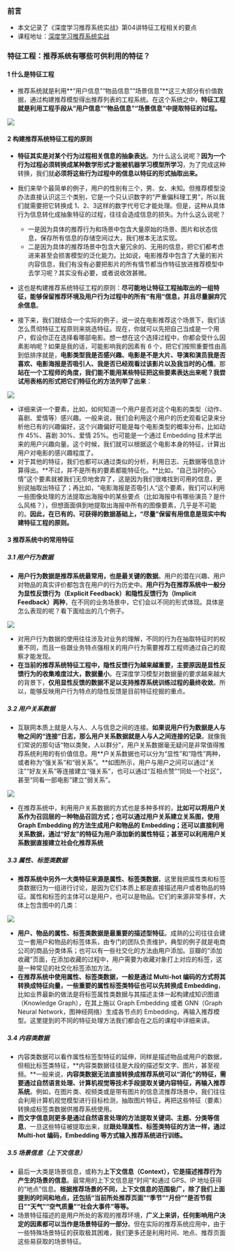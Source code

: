 ### 前言

- 本文记录了《深度学习推荐系统实战》第04讲特征工程相关的要点
- 课程地址：[深度学习推荐系统实战](https://time.geekbang.org/column/intro/349)

### 特征工程：推荐系统有哪些可供利用的特征？

#### 1 什么是特征工程

- 推荐系统就是利用**“用户信息”“物品信息”“场景信息”**这三大部分有价值数据，通过构建推荐模型得出推荐列表的工程系统。在这个系统之中，**特征工程就是利用工程手段从“用户信息”“物品信息”“场景信息”中提取特征的过程。**

![](https://blog-1258986886.cos.ap-beijing.myqcloud.com/%E6%8E%A8%E8%8D%90%E7%B3%BB%E7%BB%9F%E5%AD%A6%E4%B9%A0/16-1.jpg)

#### 2 构建推荐系统特征工程的原则

- **特征其实是对某个行为过程相关信息的抽象表达**。为什么这么说呢？**因为一个行为过程必须转换成某种数学形式才能被机器学习模型所学习**，为了完成这种转换，我们就**必须将这些行为过程中的信息以特征的形式抽取出来。**

- 我们来举个最简单的例子，用户的性别有三个，男、女、未知。但推荐模型没办法直接认识这三个类别，它是一个只认识数字的“严重偏科理工男”，所以我们就需要把它转换成 1、2、3这样的数字代号它才能处理。但是，这种从具体行为信息转化成抽象特征的过程，往往会造成信息的损失。为什么这么说呢？
  - 一是因为具体的推荐行为和场景中包含大量原始的场景、图片和状态信息，保存所有信息的存储空间过大，我们根本无法实现。
  - 二是因为具体的推荐场景中包含大量冗余的、无用的信息，把它们都考虑进来甚至会损害模型的泛化能力。比如说，电影推荐中包含了大量的影片内容信息，我们有没有必要把影片的所有情节都当作特征放进推荐模型中去学习呢？其实没有必要，或者说收效甚微。

- 这也是构建推荐系统特征工程的原则：**尽可能地让特征工程抽取出的一组特征，能够保留推荐环境及用户行为过程中的所有“有用“信息，并且尽量摒弃冗余信息**。

- 接下来，我们就结合一个实际的例子，说一说在电影推荐这个场景下，我们该怎么贯彻特征工程原则来挑选特征。现在，你就可以先把自己当成是一个用户，假设你正在选择看哪部电影。想一想在这个选择过程中，你都会受什么因素影响呢？如果是我的话，可能影响我的因素有 6 个，把它们按照重要性由高到低排序就是，**电影类型我是否感兴趣、电影是不是大片、导演和演员我是否喜欢、电影海报是否吸引人、我是否已经观看过该影片以及我当时的心情**。那**站在一个工程师的角度，我们能不能用某些特征把这些要素表达出来呢？我尝试用表格的形式把它们特征化的方法列举了出来**：

![](https://blog-1258986886.cos.ap-beijing.myqcloud.com/%E6%8E%A8%E8%8D%90%E7%B3%BB%E7%BB%9F%E5%AD%A6%E4%B9%A0/16-2.jpg)

- 详细来讲一个要素，比如，如何知道一个用户是否对这个电影的类型（动作、喜剧、爱情等）感兴趣。一般来说，我们会利用这个用户的历史观看记录来分析他已有的兴趣偏好，这个兴趣偏好可能是每个电影类型的概率分布，比如动作 45%、喜剧 30%、爱情 25%。也可能是一个通过 Embedding 技术学出来的用户兴趣向量。这个时候，我们就可以根据这个电影本身的特征，计算出用户对电影的感兴趣程度了。
- 对于其他的特征，我们也都可以通过类似的分析，利用日志、元数据等信息计算得出。**不过，并不是所有的要素都能特征化。**比如，“自己当时的心情”这个要素就被我们无奈地舍弃了，这是因为我们很难找到可用的信息，更别说抽取出特征了；再比如，“电影海报是否吸引人“这个要素，我们可以利用一些图像处理的方法提取出海报中的某些要点（比如海报中有哪些演员？是什么风格？），但想面面俱到地提取出海报中所有的图像要素，几乎是不可能的。**因此，在已有的、可获得的数据基础上，“尽量”保留有用信息是现实中构建特征工程的原则。**

#### 3 推荐系统中的常用特征

##### 3.1 用户行为数据

- **用户行为数据是推荐系统最常用，也是最关键的数据**。用户的潜在兴趣、用户对物品的真实评价都包含在用户的行为历史中。**用户行为在推荐系统中一般分为显性反馈行为（Explicit Feedback）和隐性反馈行为（Implicit Feedback）两种**，在不同的业务场景中，它们会以不同的形式体现。具体是怎么表现的呢？看下面给出的几个例子。

![](https://blog-1258986886.cos.ap-beijing.myqcloud.com/%E6%8E%A8%E8%8D%90%E7%B3%BB%E7%BB%9F%E5%AD%A6%E4%B9%A0/16-3.jpg)

- 对用户行为数据的使用往往涉及对业务的理解，不同的行为在抽取特征时的权重不同，而且一些跟业务特点强相关的用户行为需要推荐工程师通过自己的观察才能发现。
- **在当前的推荐系统特征工程中，隐性反馈行为越来越重要，主要原因是显性反馈行为的收集难度过大，数据量小**。在深度学习模型对数据量的要求越来越大的背景下，**仅用显性反馈的数据不足以支持推荐系统训练过程的最终收敛**。所以，能够反映用户行为特点的隐性反馈是目前特征挖掘的重点。

##### 3.2 用户关系数据

- 互联网本质上就是人与人、人与信息之间的连接。**如果说用户行为数据是人与物之间的“连接”日志，那么用户关系数据就是人与人之间连接的记录**。就像我们常说的那句话“物以类聚，人以群分”，用户关系数据毫无疑问是非常值得推荐系统利用的有价值信息。用**户关系数据也可以分为“显性”和“隐性”两种，或者称为“强关系”和“弱关系”。**如图所示，用户与用户之间可以通过“关注”“好友关系”等连接建立“强关系”，也可以通过“互相点赞”“同处一个社区”，甚至“同看一部电影”建立“弱关系”。

![](https://blog-1258986886.cos.ap-beijing.myqcloud.com/%E6%8E%A8%E8%8D%90%E7%B3%BB%E7%BB%9F%E5%AD%A6%E4%B9%A0/16-4.jpg)

- 在推荐系统中，利用用户关系数据的方式也是多种多样的，**比如可以将用户关系作为召回层的一种物品召回方式；也可以通过用户关系建立关系图，使用 Graph Embedding 的方法生成用户和物品的 Embedding；还可以直接利用关系数据，通过“好友”的特征为用户添加新的属性特征；甚至可以利用用户关系数据直接建立社会化推荐系统**

##### 3.3 属性、标签类数据

- **推荐系统中另外一大类特征来源是属性、标签类数据**，这里我把属性类和标签类数据归为一组进行讨论，是因为它们本质上都是直接描述用户或者物品的特征。属性和标签的主体可以是用户，也可以是物品。它们的来源非常多样，大体上包含图中的几类：

![](https://blog-1258986886.cos.ap-beijing.myqcloud.com/%E6%8E%A8%E8%8D%90%E7%B3%BB%E7%BB%9F%E5%AD%A6%E4%B9%A0/16-5.jpg)

- **用户、物品的属性、标签类数据是最重要的描述型特征**。成熟的公司往往会建立一套用户和物品的标签体系，由专门的团队负责维护，典型的例子就是电商公司的商品分类体系；也可以有一些社交化的方法由用户添加。豆瓣的“添加收藏”页面，在添加收藏的过程中，用户需要为收藏对象打上对应的标签，这是一种常见的社交化标签添加方法。
- **在推荐系统中使用属性、标签类数据，一般是通过 Multi-hot 编码的方式将其转换成特征向量，一些重要的属性标签类特征也可以先转换成 Embedding**，比如业界最新的做法是将标签属性类数据与其描述主体一起构建成知识图谱（Knowledge Graph），在其上施以 Graph Embedding 或者 GNN（Graph Neural Network，图神经网络）生成各节点的 Embedding，再输入推荐模型。这里提到的不同的特征处理方法我们都会在之后的课程中详细来讲。

##### 3.4 内容类数据

- 内容类数据可以看作属性标签型特征的延伸，同样是描述物品或用户的数据，但相比标签类特征，**内容类数据往往是大段的描述型文字、图片，甚至视频。**一般来说，**内容类数据无法直接转换成推荐系统可以“消化”的特征，需要通过自然语言处理、计算机视觉等技术手段提取关键内容特征，再输入推荐系统**。例如，在图片类、视频类或是带有图片的信息流推荐场景中，我们往往会利用计算机视觉模型进行目标检测，抽取图片特征，再把这些特征（要素）转换成标签类数据供推荐系统使用。
- **而文字信息则更多是通过自然语言处理的方法提取关键词、主题、分类等信息**，一旦这些特征被提取出来，就**跟处理属性、标签类特征的方法一样，通过 Multi-hot 编码，Embedding 等方式输入推荐系统进行训练。**

##### 3.5 场景信息（上下文信息）

- 最后一大类是场景信息，或称为**上下文信息（Context），它是描述推荐行为产生的场景的信息**。最常用的上下文信息是“时间”和通过 GPS、IP 地址获得的“地点”信息。**根据推荐场景的不同，上下文信息的范围极广，除了我们上面提到的时间和地点，还包括“当前所处推荐页面”“季节”“月份”“是否节假日”“天气”“空气质量”“社会大事件”等等。**
- 场景特征描述的是用户所处的客观的推荐环境，**广义上来讲，任何影响用户决定的因素都可以当作是场景特征的一部分**。但在实际的推荐系统应用中，由于一些特殊场景特征的获取极其困难，我们更多还是利用时间、地点、推荐页面这些易获取的场景特征。

